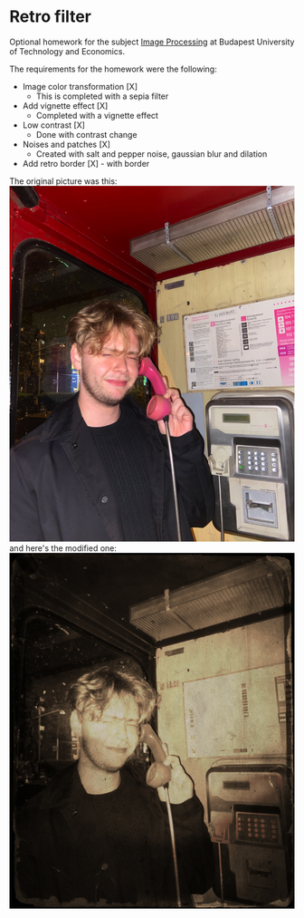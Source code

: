 # Retro filter

Optional homework for the subject [Image Processing](https://portal.vik.bme.hu/kepzes/targyak/VIIIAD01) at Budapest University of Technology and Economics.

The requirements for the homework were the following:

- Image color transformation [X]
    - This is completed with a sepia filter
- Add vignette effect [X] 
    - Completed with a vignette effect
- Low contrast [X] 
    - Done with contrast change
- Noises and patches [X] 
    - Created with salt and pepper noise, gaussian blur and dilation
- Add retro border [X] - with border

The original picture was this:
![original picture](./old_times_tp.jpg)
and here's the modified one:
![retro effect applied](./vintage_tp.jpg)